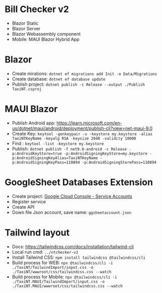 # Bill Checker v2
- Blazor Static
- Blazor Server
- Blazor Webassembly component
- Mobile: MAUI Blazor Hybrid App

# Blazor 
- Create mirations: ```dotnet ef migrations add Init -o Data/Migrations```
- Create database: ```dotnet ef database update```
- Publish project: ```dotnet publish -c Release --output ./Publish TaxiNT.csproj```

# MAUI Blazor
- Publish Android app: https://learn.microsoft.com/en-us/dotnet/maui/android/deployment/publish-cli?view=net-maui-9.0
- Create Key: ```keytool -genkeypair -v -keystore my.keystore -alias TaxiNTKeyName -keyalg RSA -keysize 2048 -validity 10000```
- Find : ```keytool -list -keystore my.keystore```
- Publish: ```dotnet publish -f net9.0-android -c Release -p:AndroidKeyStore=true -p:AndroidSigningKeyStore=my.keystore -p:AndroidSigningKeyAlias=TaxiNTKeyName -p:AndroidSigningKeyPass=110894 -p:AndroidSigningStorePass=110894```

# GoogleSheet Databases Extension
- Create project: [Google Cloud Console - Service Accounts](https://console.cloud.google.com/iam-admin/serviceaccounts)
- Register service
- Create API
- Down file Json account, save name: ```ggsheetaccount.json```
  
# Tailwind layout
- Docs: https://tailwindcss.com/docs/installation/tailwind-cli
- Local run cmd: ```../ntchecker-v2``` 
- Install Tailwind CSS: ```npm install tailwindcss @tailwindcss/cli```
- Build process for WEB: ```npx @tailwindcss/cli -i ./TaxiNT/TailwindImport/input.css -o ./TaxiNT/wwwroot/css/tailwindcss.css --watch```
- Build process for Mobile: ```npx @tailwindcss/cli -i ./TaxiNT.MAUI/TailwindImport/input.css -o ./TaxiNT.MAUI/wwwroot/css/tailwindcss.css --watch```
